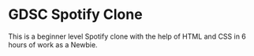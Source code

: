 # GDSC Spotify Clone
 This is a beginner level Spotify clone with the help of HTML and CSS in 6 hours of work as a Newbie.
